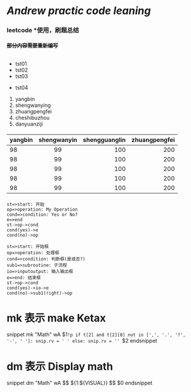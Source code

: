 # ***Andrew practic code leaning***

### **leetcode** *使用，刷题总结

#### ~~部分内容需要重新编写~~
##


###### 
- tst01
- tst02
- tst03
+ tst04
1. yangbin
2. shengwanying
3. zhuangpengfei
4. cheshibuzhou
5. danyuanziji

####
yangbin | shengwanyin | shengguanglin | zhuangpengfei
---|:--:|--:|--:
98|99|100|200
98|99|100|200
98|99|100|200
98|99|100|200
98|99|100|200

####
```
st=>start: 开始
op=>operation: My Operation
cond=>condition: Yes or No?
e=>end
st->op->cond
cond(yes)->e
cond(no)->op
```

```flow
st=>start: 开始框
op=>operation: 处理框
cond=>condition: 判断框(是或否?)
sub1=>subroutine: 子流程
io=>inputoutput: 输入输出框
e=>end: 结束框
st->op->cond
cond(yes)->io->e
cond(no)->sub1(right)->op
```
# mk 表示 make Ketax
snippet mk "Math" wA
$${1}$`!p
if t[2] and t[2][0] not in [',', '.', '?', '-', ' ']:
    snip.rv = ' '
else:
    snip.rv = ''
`$2
endsnippet

# dm 表示 Display math
snippet dm "Math" wA
$$
${1:${VISUAL}}
$$ $0
endsnippet
